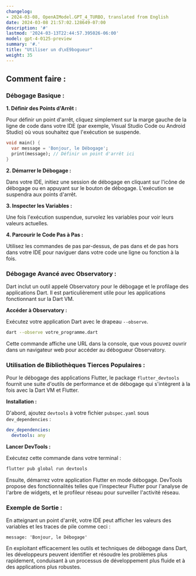 ```yaml
---
changelog:
- 2024-03-08, OpenAIModel.GPT_4_TURBO, translated from English
date: 2024-03-08 21:57:02.128649-07:00
description: '#'
lastmod: '2024-03-13T22:44:57.395026-06:00'
model: gpt-4-0125-preview
summary: '#.'
title: "Utiliser un d\xE9bogueur"
weight: 35
---
```


## Comment faire :


### Débogage Basique :
**1. Définir des Points d'Arrêt :**

Pour définir un point d'arrêt, cliquez simplement sur la marge gauche de la ligne de code dans votre IDE (par exemple, Visual Studio Code ou Android Studio) où vous souhaitez que l'exécution se suspende.

```dart
void main() {
  var message = 'Bonjour, le Débogage';
  print(message); // Définir un point d'arrêt ici
}
```

**2. Démarrer le Débogage :**

Dans votre IDE, initiez une session de débogage en cliquant sur l'icône de débogage ou en appuyant sur le bouton de débogage. L'exécution se suspendra aux points d'arrêt.

**3. Inspecter les Variables :**

Une fois l'exécution suspendue, survolez les variables pour voir leurs valeurs actuelles.

**4. Parcourir le Code Pas à Pas :**

Utilisez les commandes de pas par-dessus, de pas dans et de pas hors dans votre IDE pour naviguer dans votre code une ligne ou fonction à la fois.

### Débogage Avancé avec Observatory :
Dart inclut un outil appelé Observatory pour le débogage et le profilage des applications Dart. Il est particulièrement utile pour les applications fonctionnant sur la Dart VM.

**Accéder à Observatory :**

Exécutez votre application Dart avec le drapeau `--observe`.

```bash
dart --observe votre_programme.dart
```

Cette commande affiche une URL dans la console, que vous pouvez ouvrir dans un navigateur web pour accéder au débogueur Observatory.

### Utilisation de Bibliothèques Tierces Populaires :
Pour le débogage des applications Flutter, le package `flutter_devtools` fournit une suite d'outils de performance et de débogage qui s'intègrent à la fois avec la Dart VM et Flutter.

**Installation :**

D'abord, ajoutez `devtools` à votre fichier `pubspec.yaml` sous `dev_dependencies` :

```yaml
dev_dependencies:
  devtools: any
```

**Lancer DevTools :**

Exécutez cette commande dans votre terminal :

```bash
flutter pub global run devtools
```

Ensuite, démarrez votre application Flutter en mode débogage. DevTools propose des fonctionnalités telles que l'inspecteur Flutter pour l'analyse de l'arbre de widgets, et le profileur réseau pour surveiller l'activité réseau.

### Exemple de Sortie :
En atteignant un point d'arrêt, votre IDE peut afficher les valeurs des variables et les traces de pile comme ceci :

```
message: 'Bonjour, le Débogage'
```

En exploitant efficacement les outils et techniques de débogage dans Dart, les développeurs peuvent identifier et résoudre les problèmes plus rapidement, conduisant à un processus de développement plus fluide et à des applications plus robustes.
